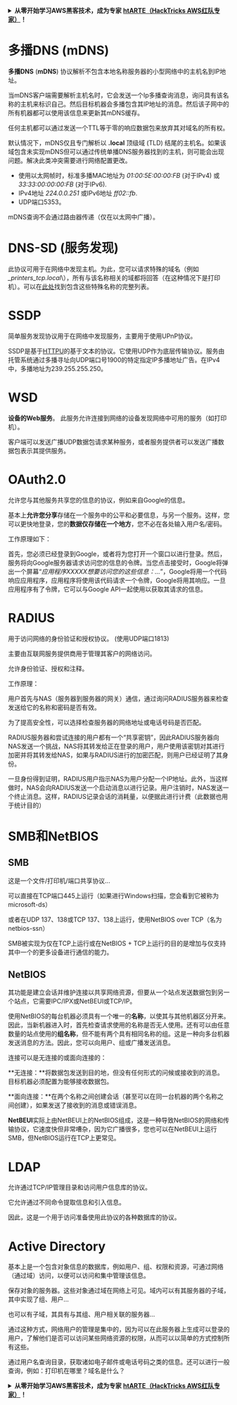 <details>

<summary><strong>从零开始学习AWS黑客技术，成为专家</strong> <a href="https://training.hacktricks.xyz/courses/arte"><strong>htARTE（HackTricks AWS红队专家）</strong></a><strong>！</strong></summary>

支持HackTricks的其他方式：

* 如果您想看到您的**公司在HackTricks中做广告**或**下载PDF格式的HackTricks**，请查看[**订阅计划**](https://github.com/sponsors/carlospolop)!
* 获取[**官方PEASS & HackTricks周边产品**](https://peass.creator-spring.com)
* 探索[**PEASS家族**](https://opensea.io/collection/the-peass-family)，我们独家的[**NFTs**](https://opensea.io/collection/the-peass-family)
* **加入** 💬 [**Discord群**](https://discord.gg/hRep4RUj7f) 或 [**电报群**](https://t.me/peass) 或 **关注**我们的**Twitter** 🐦 [**@hacktricks_live**](https://twitter.com/hacktricks_live)**。**
* 通过向[**HackTricks**](https://github.com/carlospolop/hacktricks)和[**HackTricks Cloud**](https://github.com/carlospolop/hacktricks-cloud) github仓库提交PR来分享您的黑客技巧。

</details>


# 多播DNS \(mDNS\)

**多播DNS** \(**mDNS**\) 协议解析不包含本地名称服务器的小型网络中的主机名到IP地址。

当mDNS客户端需要解析主机名时，它会发送一个Ip多播查询消息，询问具有该名称的主机来标识自己。然后目标机器会多播包含其IP地址的消息。然后该子网中的所有机器都可以使用该信息来更新其mDNS缓存。

任何主机都可以通过发送一个TTL等于零的响应数据包来放弃其对域名的所有权。

默认情况下，mDNS仅且专门解析以 **.local** 顶级域 \(TLD\) 结尾的主机名。如果该域包含未实现mDNS但可以通过传统单播DNS服务器找到的主机，则可能会出现问题。解决此类冲突需要进行网络配置更改。

* 使用以太网帧时，标准多播MAC地址为 _01:00:5E:00:00:FB_ \(对于IPv4\) 或 _33:33:00:00:00:FB_ \(对于IPv6\).
* IPv4地址 _224.0.0.251_ 或IPv6地址 _ff02::fb_.
* UDP端口5353。

mDNS查询不会通过路由器传递（仅在以太网中广播）。

# DNS-SD \(服务发现\)

此协议可用于在网络中发现主机。为此，您可以请求特殊的域名（例如 _\_printers\_tcp.local_\），所有与该名称相关的域都将回答（在这种情况下是打印机）。可以在[此处](http://www.dns-sd.org/ServiceTypes.html)找到包含这些特殊名称的完整列表。

# SSDP

简单服务发现协议用于在网络中发现服务，主要用于使用UPnP协议。

SSDP是基于[HTTPU](https://en.wikipedia.org/wiki/HTTPU)的基于文本的协议。它使用UDP作为底层传输协议。服务由托管系统通过多播寻址向UDP端口号1900的特定指定IP多播地址广告。在IPv4中，多播地址为239.255.255.250。

# WSD

**设备的Web服务**。
此服务允许连接到网络的设备发现网络中可用的服务（如打印机）。

客户端可以发送广播UDP数据包请求某种服务，或者服务提供者可以发送广播数据包表示其提供服务。

# OAuth2.0

允许您与其他服务共享您的信息的协议，例如来自Google的信息。

基本上**允许您分享**存储在一个服务中的公平和必要信息，与另一个服务。这样，您可以更快地登录，您的**数据仅存储在一个地方**，您不必在各处输入用户名/密码。

工作原理如下：

首先，您必须已经登录到Google，或者将为您打开一个窗口以进行登录。然后，服务将向Google服务器请求访问您的信息的令牌。当您点击接受时，Google将弹出一个屏幕“_应用程序XXXXX想要访问您的这些信息：..._”，Google将用一个代码响应应用程序，应用程序将使用该代码请求一个令牌，Google将用其响应。一旦应用程序有了令牌，它可以与Google API一起使用以获取其请求的信息。

# RADIUS

用于访问网络的身份验证和授权协议。 \(使用UDP端口1813\)

主要由互联网服务提供商用于管理其客户的网络访问。

允许身份验证、授权和注释。

工作原理：

用户首先与NAS（服务器到服务器的网关）通信，通过询问RADIUS服务器来检查发送给它的名称和密码是否有效。

为了提高安全性，可以选择检查服务器的网络地址或电话号码是否匹配。

RADIUS服务器和尝试连接的用户都有一个“共享密钥”，因此RADIUS服务器向NAS发送一个挑战，NAS将其转发给正在登录的用户，用户使用该密钥对其进行加密并将其转发给NAS，如果与RADIUS进行的加密匹配，则用户已经证明了其身份。

一旦身份得到证明，RADIUS用户指示NAS为用户分配一个IP地址。此外，当这样做时，NAS会向RADIUS发送一个启动消息以进行记录。用户注销时，NAS发送一个终止消息。这样，RADIUS记录会话的消耗量，以便据此进行计费（此数据也用于统计目的）


# SMB和NetBIOS

##  **SMB**

这是一个文件/打印机/端口共享协议...

可以直接在TCP端口445上运行（如果进行Windows扫描，您会看到它被称为microsoft-ds）

或者在UDP 137、138或TCP 137、138上运行，使用NetBIOS over TCP（名为netbios-ssn）

SMB被实现为仅在TCP上运行或在NetBIOS + TCP上运行的目的是增加与仅支持其中一个的更多设备进行通信的能力。

## **NetBIOS**

其功能是建立会话并维护连接以共享网络资源，但要从一个站点发送数据包到另一个站点，它需要IPC/IPX或NetBEUI或TCP/IP。

使用NetBIOS的每台机器必须具有一个唯一的**名称**，以使其与其他机器区分开来。因此，当新机器进入时，首先检查请求使用的名称是否无人使用。还有可以由任意数量的站点使用的**组名称**，但不能有两个具有相同名称的组。这是一种向多台机器发送消息的方法。因此，您可以向用户、组或广播发送消息。

连接可以是无连接的或面向连接的：

**无连接：**将数据包发送到目的地，但没有任何形式的问候或接收到的消息。目标机器必须配置为能够接收数据包。

**面向连接：**在两个名称之间创建会话（甚至可以在同一台机器的两个名称之间创建），如果发送了接收到的消息或错误消息。

**NetBEUI**实际上由NetBEUI上的NetBIOS组成，这是一种导致NetBIOS的网络和传输协议，它速度快但非常嘈杂，因为它广播很多，您也可以在NetBEUI上运行SMB，但NetBIOS运行在TCP上更常见。

# LDAP

允许通过TCP/IP管理目录和访问用户信息库的协议。

它允许通过不同命令提取信息和引入信息。

因此，这是一个用于访问准备使用此协议的各种数据库的协议。

# Active Directory

基本上是一个包含对象信息的数据库，例如用户、组、权限和资源，可通过网络（通过域）访问，以便可以访问和集中管理该信息。

保存对象的服务器。这些对象通过域在网络上可见。域内可以有其服务器的子域，其中实现了组、用户...

也可以有子域，其具有与其组、用户相关联的服务器...

通过这种方式，网络用户的管理是集中的，因为可以在此服务器上生成可以登录的用户，了解他们是否可以访问某些网络资源的权限，从而可以以简单的方式控制所有这些。

通过用户名查询目录，获取诸如电子邮件或电话号码之类的信息。还可以进行一般查询，例如：打印机在哪里？域名是什么？

<details>

<summary><strong>从零开始学习AWS黑客技术，成为专家</strong> <a href="https://training.hacktricks.xyz/courses/arte"><strong>htARTE（HackTricks AWS红队专家）</strong></a><strong>！</strong></summary>

支持HackTricks的其他方式：

* 如果您想看到您的**公司在HackTricks中做广告**或**下载PDF格式的HackTricks**，请查看[**订阅计划**](https://github.com/sponsors/carlospolop)!
* 获取[**官方PEASS & HackTricks周边产品**](https://peass.creator-spring.com)
* 探索[**PEASS家族**](https://opensea.io/collection/the-peass-family)，我们独家的[**NFTs**](https://opensea.io/collection/the-peass-family)
* **加入** 💬 [**Discord群**](https://discord.gg/hRep4RUj7f) 或 [**电报群**](https://t.me/peass) 或 **关注**我们的**Twitter** 🐦 [**@hacktricks_live**](https://twitter.com/hacktricks_live)**。**
* 通过向[**HackTricks**](https://github.com/carlospolop/hacktricks)和[**HackTricks Cloud**](https://github.com/carlospolop/hacktricks-cloud) github仓库提交PR来分享您的黑客技巧。

</details>
